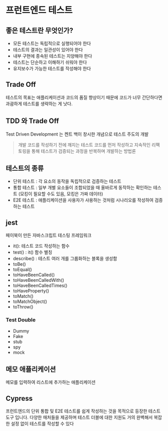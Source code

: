 # 프런트엔드 테스트

## 좋은 테스트란 무엇인가?

- 모든 테스트는 독립적으로 실행되어야 한다
- 테스트의 결과는 일관성이 있어야 한다
- 내부 구현에 종속된 테스트는 지양해야 한다
- 테스트는 단순하고 이해하기 쉬워야 한다
- 유지보수가 가능한 테스트를 작성해야 한다

## Trade Off

테스트의 목표는 애플리케이션과 코드의 품질 향상이기 때문에 코드가 너무 간단하다면 과괌하게 테스트를 생략하는 게 낫다.

## TDD 와 Trade Off

Test Driven Development 는 켄트 백이 창시한 개념으로 테스트 주도의 개발

> 개발 코드를 작성하기 전에 깨지는 테스트 코드를 먼저 작성하고 지속적인 리팩토링을 통해 테스트가 검증되는 과정을 반복하며 개발하는 방법론

## 테스트의 종류

- 단위 테스트 : 각 요소의 동작을 독립적으로 검증하는 테스트
- 통합 테스트 : 일부 개별 요소들이 조합되었을 때 올바르게 동작하는 확인하는 테스트 (모킹이 필요할 수도 있음, 모킹은 가짜 데이터)
- E2E 테스트 : 애플리케이션을 사용자가 사용하는 것처럼 시나리오를 작성하여 검증하는 테스트

## jest

페이북이 만든 자바스크립트 테스팅 프레임워크

- it(): 테스트 코드 작성하는 함수
- test() : it() 함수 별칭
- describe() : 테스트 여러 개를 그룹화하는 블록을 생성함
- toBe()
- toEqual()
- toHaveBeenCalled()
- toHaveBeenCalledWith()
- toHaveBeenCalledTimes()
- toHaveProperty()
- toMatch()
- toMatchObject()
- toThrow()

### Test Double

- Dummy
- Fake
- stub
- spy
- mock

## 메모 애플리케이션

메모를 입력하여 리스트에 추가하는 애플리케이션

## Cypress

프런트엔드의 단위 통합 및 E2E 테스트를 쉽게 작성하는 것을 목적으로 등장한 테스트 도구 입니다. 다양한 매처들을 제공하며 테스트 더블에 대한 지원도 거의 완벽해서 복잡한 설정 없이 테스트를 작성할 수 있다
